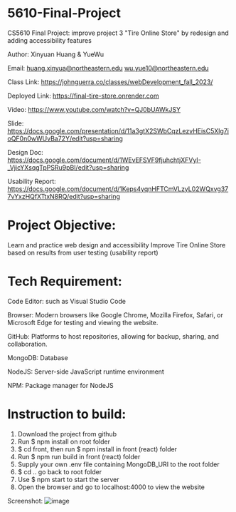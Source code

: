 # 5610-Final-Project
CS5610 Final Project: improve project 3 "Tire Online Store" by redesign and adding accessibility features

Author: Xinyuan Huang & YueWu

Email:
huang.xinyua@northeastern.edu
wu.yue10@northeastern.edu

Class Link: https://johnguerra.co/classes/webDevelopment_fall_2023/

Deployed Link: https://final-tire-store.onrender.com

Video: https://www.youtube.com/watch?v=QJ0bUAWkJSY

Slide: https://docs.google.com/presentation/d/11a3gtX2SWbCqzLezvHEisC5Xlg7ioQF0n0wWUvBa72Y/edit?usp=sharing

Design Doc: https://docs.google.com/document/d/1WEvEFSVF9fjuhchtjXFVyI-_VjicYXsqgTpPSRu9pBI/edit?usp=sharing

Usability Report: https://docs.google.com/document/d/1Keps4yqnHFTCmVLzyL02WQxvg377vYxzHQfXTtxN8RQ/edit?usp=sharing

# Project Objective:
Learn and practice web design and accessibility
Improve Tire Online Store based on results from user testing (usability report)

# Tech Requirement:
Code Editor: such as Visual Studio Code

Browser: Modern browsers like Google Chrome, Mozilla Firefox, Safari, or Microsoft Edge for testing and viewing the website.

GitHub: Platforms to host repositories, allowing for backup, sharing, and collaboration.

MongoDB: Database

NodeJS: Server-side JavaScript runtime environment

NPM: Package manager for NodeJS

# Instruction to build:
1. Download the project from github
2. Run $ npm install on root folder
3. $ cd front, then run $ npm install in front (react) folder
4. Run $ npm run build in front (react) folder
5. Supply your own .env file containing MongoDB_URI to the root folder
6. $ cd .. go back to root folder
7. Use $ npm start to start the server
8. Open the browser and go to localhost:4000 to view the website

Screenshot:
![image](https://github.com/huangxny/5610-Final/assets/122572615/9af3645e-31f9-4f36-a206-8beef32eda59)

  

